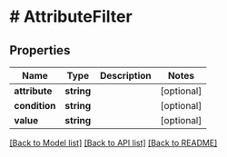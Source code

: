 # # AttributeFilter

## Properties

Name | Type | Description | Notes
------------ | ------------- | ------------- | -------------
**attribute** | **string** |  | [optional]
**condition** | **string** |  | [optional]
**value** | **string** |  | [optional]

[[Back to Model list]](../../README.md#models) [[Back to API list]](../../README.md#endpoints) [[Back to README]](../../README.md)
